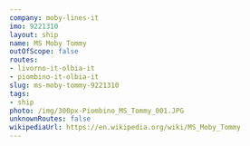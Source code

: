 ```yaml
---
company: moby-lines-it
imo: 9221310
layout: ship
name: MS Moby Tommy
outOfScope: false
routes:
- livorno-it-olbia-it
- piombino-it-olbia-it
slug: ms-moby-tommy-9221310
tags:
- ship
photo: /img/300px-Piombino_MS_Tommy_001.JPG
unknownRoutes: false
wikipediaUrl: https://en.wikipedia.org/wiki/MS_Moby_Tommy
---
```

